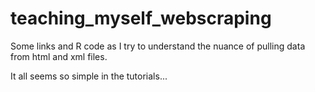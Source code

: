 # teaching_myself_webscraping

Some links and R code as I try to understand the nuance of pulling data from html and xml files.

It all seems so simple in the tutorials...

